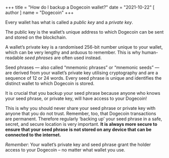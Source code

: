 +++
title = "How do I backup a Dogecoin wallet?"
date = "2021-10-22"
[ author ]
  name = "Dogecoin"
+++

Every wallet has what is called a *public key* and a *private key*. 

The public key is the wallet’s unique address to which Dogecoin can be sent and stored on the blockchain. 

A wallet’s private key is a randomised 256-bit number unique to your wallet, which can be very lengthy and arduous to remember. This is why human-readable *seed phrases* are often used instead.  

Seed phrases — also called “mnemonic phrases” or “mnemonic seeds” — are derived from your wallet’s private key utilising cryptography and are a sequence of 12 or 24 words. Every seed phrase is unique and identifies the distinct wallet to which Dogecoin is stored. 

It is crucial that you backup your seed phrase because anyone who knows your seed phrase, or private key, will have access to your Dogecoin!

This is why you should never share your seed phrase or private key with anyone that you do not trust. Remember, too, that Dogecoin transactions are permanent. Therefore regularly ‘backing up’ your seed phrase in a safe, secret, and secure location is very important. **It is always more secure to ensure that your seed phrase is not stored on any device that can be connected to the internet.**  

*Remember*: Your wallet’s private key and seed phrase grant the holder access to your Dogecoin – no matter what wallet you use.